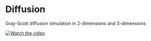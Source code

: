 # Diffusion

Gray-Scott diffusion simulation in 2-dimensions and 3-dimensions


[![Watch the video](https://img.youtube.com/vi/w1hZURf2Y1Y/maxresdefault.jpg)](https://youtu.be/w1hZURf2Y1Y)
